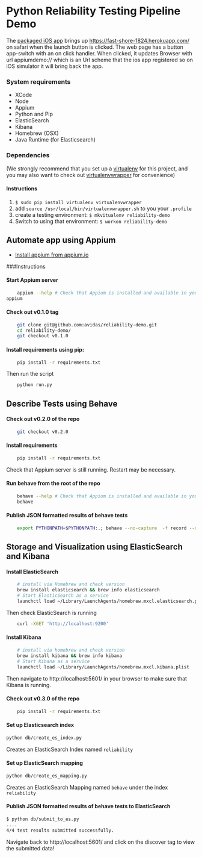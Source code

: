 Python Reliability Testing Pipeline Demo
========================================

The [packaged iOS app](/bin) brings up https://fast-shore-1824.herokuapp.com/ on safari when the launch button is clicked. The web page has a button app-switch with an on click handler. When clicked, it updates Browser with url appiumdemo:// which is an Url scheme that the ios app registered so on iOS simulator it will bring back the app.

### System requirements
* XCode
* Node
* Appium
* Python and Pip
* ElasticSearch
* Kibana
* Homebrew (OSX)
* Java Runtime (for Elasticsearch)

### Dependencies

(We strongly recommend that you set up a [virtualenv](http://www.virtualenv.org/) for this project, and you may also want to check out [virtualenvwrapper](http://virtualenvwrapper.readthedocs.org/) for convenience)

#### Instructions

1. `$ sudo pip install virtualenv virtualenvwrapper`
2. add `source /usr/local/bin/virtualenvwrapper.sh` to you your `.profile`
3. create a testing environment: `$ mkvitualenv reliability-demo`
4. Switch to using that environment: `$ workon reliability-demo`

## Automate app using Appium 

* [Install appium from appium.io](http://appium.io/)

###Instructions

#### Start Appium server
```bash
    appium --help # Check that Appium is installed and available in your path
appium
```

#### Check out v0.1.0 tag

```bash
    git clone git@github.com:avidas/reliability-demo.git
    cd reliability-demo/
    git checkout v0.1.0
```

#### Install requirements using pip:

```bash
    pip install -r requirements.txt
```

Then run the script

```bash
    python run.py
```

## Describe Tests using Behave

#### Check out v0.2.0 of the repo

```bash
    git checkout v0.2.0
```

#### Install requirements

```bash
    pip install -r requirements.txt
```

Check that Appium server is still running. Restart may be necessary.

#### Run behave from the root of the repo
```bash
    behave --help # Check that Appium is installed and available in your path
    behave
```

#### Publish JSON formatted results of behave tests

```bash
    export PYTHONPATH=$PYTHONPATH:.; behave --no-capture  -f record --outfile=data/results.json -f pretty
```

## Storage and Visualization using ElasticSearch and Kibana

#### Install ElasticSearch

```bash
    # install via Homebrew and check version
    brew install elasticsearch && brew info elasticsearch
    # Start ElasticSearch as a service
    launchctl load ~/Library/LaunchAgents/homebrew.mxcl.elasticsearch.plist
```

Then check ElasticSearch is running

```bash
    curl -XGET 'http://localhost:9200'
```

#### Install Kibana

```bash
    # install via homebrew and check version
    brew install kibana && brew info kibana
    # Start Kibana as a service
    launchctl load ~/Library/LaunchAgents/homebrew.mxcl.kibana.plist
```

Then navigate to http://localhost:5601/ in your browser to make sure that Kibana is running.

#### Check out v0.3.0 of the repo

```bash
    pip install -r requirements.txt
```

#### Set up Elasticsearch index

```bash
python db/create_es_index.py
```

Creates an ElasticSearch Index named `reliability`

#### Set up ElasticSearch mapping

```bash
python db/create_es_mapping.py
```

Creates an ElasticSearch Mapping named `behave` under the index `reliability`

#### Publish JSON formatted results of behave tests to ElasticSearch

```bash
$ python db/submit_to_es.py 
....
4/4 test results submitted successfully.
```

Navigate back to http://localhost:5601/ and click on the discover tag to view the submitted data!


